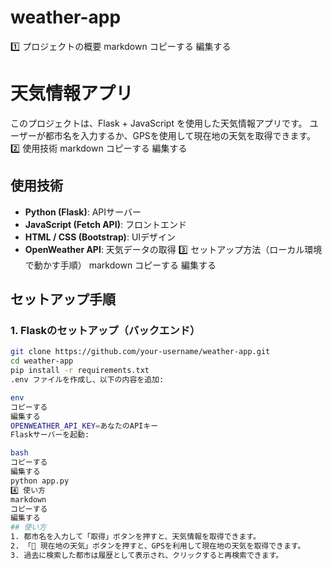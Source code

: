 # weather-app

1️⃣ プロジェクトの概要
markdown
コピーする
編集する
# 天気情報アプリ
このプロジェクトは、Flask + JavaScript を使用した天気情報アプリです。
ユーザーが都市名を入力するか、GPSを使用して現在地の天気を取得できます。
2️⃣ 使用技術
markdown
コピーする
編集する
## 使用技術
- **Python (Flask)**: APIサーバー
- **JavaScript (Fetch API)**: フロントエンド
- **HTML / CSS (Bootstrap)**: UIデザイン
- **OpenWeather API**: 天気データの取得
3️⃣ セットアップ方法（ローカル環境で動かす手順）
markdown
コピーする
編集する
## セットアップ手順

### 1. Flaskのセットアップ（バックエンド）
```bash
git clone https://github.com/your-username/weather-app.git
cd weather-app
pip install -r requirements.txt
.env ファイルを作成し、以下の内容を追加:

env
コピーする
編集する
OPENWEATHER_API_KEY=あなたのAPIキー
Flaskサーバーを起動:

bash
コピーする
編集する
python app.py
4️⃣ 使い方
markdown
コピーする
編集する
## 使い方
1. 都市名を入力して「取得」ボタンを押すと、天気情報を取得できます。
2. 「📍 現在地の天気」ボタンを押すと、GPSを利用して現在地の天気を取得できます。
3. 過去に検索した都市は履歴として表示され、クリックすると再検索できます。
